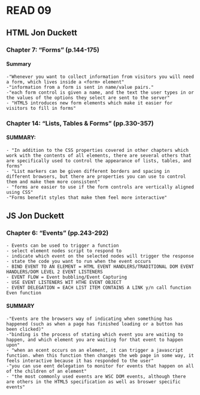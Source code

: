 # READ 09
## HTML Jon Duckett
### Chapter 7: “Forms” (p.144-175)
#### Summary
    -"Whenever you want to collect information from visitors you will need a form, which lives inside a <form> element"
    -"information from a form is sent in name/value pairs."
    -"each form control is given a name, and the text the user types in or the values of the options they select are sent to the server"
    - "HTML5 introduces new form elements which make it easier for visitors to fill in forms"


### Chapter 14: “Lists, Tables & Forms” (pp.330-357)
#### SUMMARY: 
    - "In addition to the CSS properties covered in other chapters which work with the contents of all elements, there are several others that are specifically used to control the appearance of lists, tables, and forms"
    - "List markers can be given different borders and spacing in different browsers, but there are properties you can use to control them and make them more consistent"
    - "forms are easier to use if the form controls are vertically aligned using CSS"
    -"Forms benefit styles that make them feel more interactive"

## JS Jon Duckett
### Chapter 6: “Events” (pp.243-292)
    - Events can be used to trigger a function
    - select element nodes script to respond to
    - indicate which event on the selected nodes will trigger the response
    - state the code you want to run when the event occurs
    - BIND EVENT TO AN ELEMENT = HTML EVENT HANDLERS/TRADITIONAL DOM EVENT HANDLERS/DOM LEVEL 2 EVENT LISTENERS
    - EVENT FLOW = Event bubbling/Event Capturing
    - USE EVENT LISTENERS WIT HTHE EVENT OBJECT
    - EVENT DELEGATION = EACH LIST ITEM CONTAINS A LINK y/n call function Even function

#### SUMMARY
    -"Events are the browsers way of indicating when something has happened (such as when a page has finished loading or a button has been clicked)"
    -"binding is the process of stating which event you are waiting to happen, and which element you are waiting for that event to happen upon"
    - "when an ecent occurs on an element, it can trigger a javascript function. when this function then changes the web page in some way, it feels interactive because it has responded to the user"
    -"you can use eent delegation to monitor for events that happen on all of the children of an element"
    - "the most commonly used events are WSC DOM events, although there are others in the HTML5 specification as well as broswer specific events"